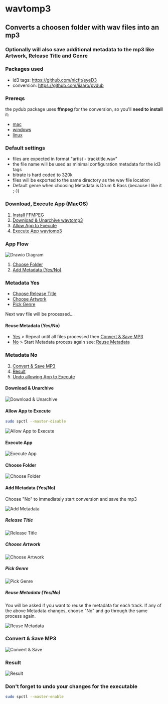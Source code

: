 # wavtomp3

## Converts a choosen folder with wav files into an mp3
### Optionally will also save additional metadata to the mp3 like Artwork, Release Title and Genre

### Packages used
- id3 tags: https://github.com/nicfit/eyeD3
- conversion: https://github.com/jiaaro/pydub

<a name="prereqs"/></a>
### Prereqs
the pydub package uses <b>ffmpeg</b> for the conversion, so you'll <b>need to install</b> it:

- [mac](https://github.com/fluent-ffmpeg/node-fluent-ffmpeg/wiki/Installing-ffmpeg-on-Mac-OS-X)
- [windows](https://windowsloop.com/install-ffmpeg-windows-10/)
- [linux](https://linuxize.com/post/how-to-install-ffmpeg-on-debian-9/)

### Default settings
- files are expected in format "artist - tracktitle.wav"
- the file name will be used as minimal configuration metadata for the id3 tags
- bitrate is hard coded to 320k
- files will be exported to the same directory as the wav file location
- Default genre when choosing Metadata is Drum & Bass (because I like it ;-))

### Download, Execute App (MacOS)
 
1. [Install FFMPEG](#prereqs) 
2. [Download & Unarchive wavtomp3](#download_unarchive)  
3. [Allow App to Execute](#allow_app)  
4. [Execute App wavtomp3](#execute_app)

### App Flow

![Drawio Diagram](readme-content/wavtomp3-drawing.png)

1. [Choose Folder](#choose_folder)  
2. [Add Metadata (Yes/No)](#add_metadata) 

### Metadata Yes

- [Choose Release Title](#choose_title)
- [Choose Artwork](#choose_artwork) 
- [Pick Genre](#pick_genre) 

Next wav file will be processed...

#### Reuse Metadata (Yes/No)
- <ins>Yes</ins> > Repeat until all files processed then [Convert & Save MP3](#convert)
- <ins>No</ins> > Start Metadata process again see: [Reuse Metadata](#reuse)

### Metadata No
 
3. [Convert & Save MP3](#convert)
4. [Result](#result)
5. [Undo allowing App to Execute](#undo)
  
<a name="download_unarchive"/></a>
#### Download & Unarchive

<img src="https://github.com/carlos-lehmann/wavtomp3/blob/main/readme-content/Download-Unarchive.gif?raw=true" alt="Download & Unarchive" />

<a name="allow_app"/></a>
#### Allow App to Execute

```bash
sudo spctl --master-disable
```

<img src="https://github.com/carlos-lehmann/wavtomp3/blob/main/readme-content/Allow-Executable.gif?raw=true" alt="Allow App to Execute" />

<a name="execute_app"/></a>
#### Execute App

<img src="https://github.com/carlos-lehmann/wavtomp3/blob/main/readme-content/Execute-App.gif?raw=true" alt="Execute App" />

<a name="choose_folder"/></a>
#### Choose Folder

<img src="https://github.com/carlos-lehmann/wavtomp3/blob/main/readme-content/Choose-Wav-Folder.gif?raw=true" alt="Choose Folder" />

<a name="add_metadata"/></a>
#### Add Metadata (Yes/No)

Choose "No" to immediately start conversion and save the mp3

<img src="https://github.com/carlos-lehmann/wavtomp3/blob/main/readme-content/Add-Metadata.gif?raw=true" alt="Add Metadata" />

<a name="choose_title"/></a>
##### Release Title

<img src="https://github.com/carlos-lehmann/wavtomp3/blob/main/readme-content/Add-Release-Title.gif?raw=true" alt="Release Title" />

<a name="choose_artwork"/></a>
##### Choose Artwork

<img src="https://github.com/carlos-lehmann/wavtomp3/blob/main/readme-content/Choose-Artwork.gif?raw=true" alt="Choose Artwork" />

<a name="pick_genre"/></a>
##### Pick Genre

<img src="https://github.com/carlos-lehmann/wavtomp3/blob/main/readme-content/Pick-Genre.gif?raw=true" alt="Pick Genre" />

<a name="reuse"/></a>
##### Reuse Metadata (Yes/No)

You will be asked if you want to reuse the metadata for each track. If any of the above Metadata changes, choose "No" and go through the same process again.

<img src="https://github.com/carlos-lehmann/wavtomp3/blob/main/readme-content/Reuse-Metadata.gif?raw=true" alt="Reuse Metadata" />

<a name="convert"/></a>
### Convert & Save MP3

<img src="https://github.com/carlos-lehmann/wavtomp3/blob/main/readme-content/Convert-Save-MP3.gif?raw=true" alt="Convert & Save" />

<a name="result"/></a>
### Result

<img src="https://github.com/carlos-lehmann/wavtomp3/blob/main/readme-content/Finished-Conversion.png?raw=true" alt="Result" />

<a name="undo"/></a>
### Don't forget to undo your changes for the executable

```bash
sudo spctl --master-enable
```
